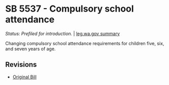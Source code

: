 # SB 5537 - Compulsory school attendance
*Status: Prefiled for introduction.* | [leg.wa.gov summary](https://app.leg.wa.gov/billsummary?BillNumber=5537&Year=2021)

Changing compulsory school attendance requirements for children five, six, and seven years of age.

## Revisions
* [Original Bill](1/)